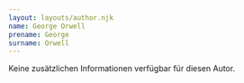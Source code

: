 ```yaml
---
layout: layouts/author.njk
name: George Orwell
prename: George
surname: Orwell
---
```

Keine zusätzlichen Informationen verfügbar für diesen Autor.
